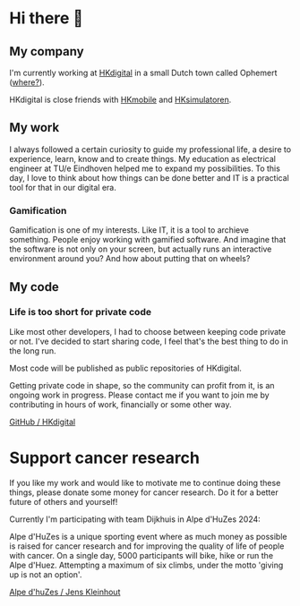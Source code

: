 # Hi there 👋

## My company

I'm currently working at [HKdigital](https://hkdigital.nl) in a small Dutch town called Ophemert ([where?](https://www.google.com/maps/place/HKdigital/@51.8461705,5.3736168,2397m/data=!3m1!1e3!4m5!3m4!1s0x47c6f70d46cc4da5:0xc8f4eff9ccc17a59!8m2!3d51.8467495!4d5.3790371)).

HKdigital is close friends with [HKmobile](https://hkmobile.nl) and [HKsimulatoren](https://hksimulatoren.nl).

## My work

I always followed a certain curiosity to guide my professional life, a desire to experience, learn, know and to create things.
My education as electrical engineer at TU/e Eindhoven helped me to expand my possibilities.
To this day, I love to think about how things can be done better and IT is a practical tool for that in our digital era.

### Gamification

Gamification is one of my interests. Like IT, it is a tool to archieve something. People enjoy working with gamified software.
And imagine that the software is not only on your screen, but actually runs an interactive environment around you? And how about putting that on wheels?

## My code

### Life is too short for private code

Like most other developers, I had to choose between keeping code private or not.
I've decided to start sharing code, I feel that's the best thing to do in the long run.

Most code will be published as public repositories of HKdigital. 

Getting private code in shape, so the community can profit from it, is an ongoing work in progress. Please contact me if you want to join me by contributing in hours of work, financially or some other way.

[GitHub / HKdigital](https://github.com/HKdigital)

# Support cancer research

If you like my work and would like to motivate me to continue doing these things, please donate some money for cancer research.
Do it for a better future of others and yourself!

Currently I'm participating with team Dijkhuis in Alpe d'HuZes 2024:

Alpe d'HuZes is a unique sporting event where as much money as possible is raised for cancer research and for improving the quality of life of people with cancer. On a single day, 5000 participants will bike, hike or run the Alpe d'Huez. Attempting a maximum of six climbs, under the motto 'giving up is not an option'.

[Alpe d'huZes / Jens Kleinhout](https://www.opgevenisgeenoptie.nl/fundraisers/JensKleinhout)
